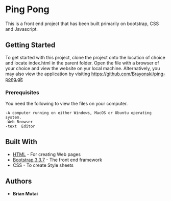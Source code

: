 # Ping Pong

This is a front end project that has been built primarily on bootstrap, CSS and Javascript.

## Getting Started

To get started with this project, clone the project onto the location of choice and locate index.html in the parent folder. Open the file with a browser of your choice and view the website on yur local machine. Alternatively, you may also view the application by visiting https://github.com/Brayonski/ping-pong.git

### Prerequisites

You need the following to view the files on your computer.

```
-A computer running on either Windows, MacOS or Ubuntu operating system.
-Web Browser
-text  Editor
```

## Built With

* [HTML](https://www.w3.org/TR/html5/) - For creating Web pages
* [Bootstrap 3.3.7](http://getbootstrap.com/) - The front end framework
* CSS - To create Style sheets


## Authors

* **Brian Mutai** 
